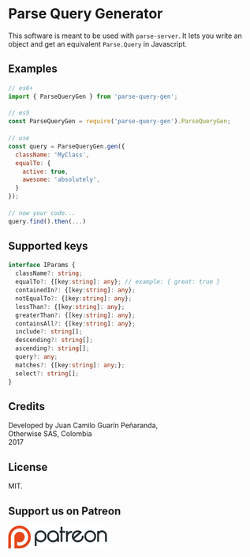 # Parse Query Generator

This software is meant to be used with `parse-server`. It lets you write 
an object and get an equivalent `Parse.Query` in Javascript.

## Examples

```js
// es6+
import { ParseQueryGen } from 'parse-query-gen';

// es5
const ParseQueryGen = require('parse-query-gen').ParseQueryGen;

// use
const query = ParseQueryGen.gen({
  className: 'MyClass',
  equalTo: {
    active: true,
    awesome: 'absolutely',
  }
});

// now your code...
query.find().then(...)
```

## Supported keys

```ts
interface IParams {
  className?: string; 
  equalTo?: {[key:string]: any}; // example: { great: true }
  containedIn?: {[key:string]: any};
  notEqualTo?: {[key:string]: any}; 
  lessThan?: {[key:string]: any};
  greaterThan?: {[key:string]: any}; 
  containsAll?: {[key:string]: any};  
  include?: string[];
  descending?: string[]; 
  ascending?: string[]; 
  query?: any;
  matches?: {[key:string]: any;}; 
  select?: string[];
}
```

## Credits

Developed by Juan Camilo Guarín Peñaranda,  
Otherwise SAS, Colombia  
2017

## License 

MIT.

## Support us on Patreon
[![patreon](./repo/patreon.png)](https://patreon.com/owsas)

